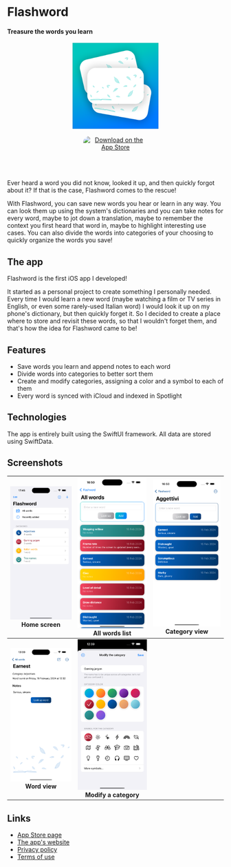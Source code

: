 # Flashword
#### Treasure the words you learn

<p align="center">
	<img src="images/App%20icon.png" alt="The app icon" width="200"/>
</p>

<p align="center">
	<a href="https://apps.apple.com/app/flashword-save-learnt-words/id6477286559?itsct=apps_box_badge&amp;itscg=30200" style="display: inline-block; overflow: hidden; border-radius: 13px; width: 150px; height: 83px;"><img src="https://tools.applemediaservices.com/api/badges/download-on-the-app-store/black/en-us?size=250x83&amp;releaseDate=1708041600" alt="Download on the App Store" style="border-radius: 13px; width: 150px; height: 83px;"></a>
</p>

Ever heard a word you did not know, looked it up, and then quickly forgot about it?
If that is the case, Flashword comes to the rescue!

With Flashword, you can save new words you hear or learn in any way. You can look them up using the system's dictionaries and you can take notes for every word, maybe to jot down a translation, maybe to remember the context you first heard that word in, maybe to highlight interesting use cases.
You can also divide the words into categories of your choosing to quickly organize the words you save!

## The app
Flashword is the first iOS app I developed!

It started as a personal project to create something I personally needed. Every time I would learn a new word (maybe watching a film or TV series in English, or even some rarely-used Italian word) I would look it up on my phone's dictionary, but then quickly forget it. So I decided to create a place where to store and revisit these words, so that I wouldn't forget them, and that's how the idea for Flashword came to be!

## Features
- Save words you learn and append notes to each word
- Divide words into categories to better sort them
- Create and modify categories, assigning a color and a symbol to each of them
- Every word is synced with iCloud and indexed in Spotlight

## Technologies
The app is entirely built using the SwiftUI framework. All data are stored using SwiftData.

## Screenshots
| ![Home screen](images/en/Home%20screen.png) Home screen | ![All words list](images/en/All%20words%20list.png) All words list | ![Category view](images/en/Category%20view.png) Category view |
| :-------------: | :-------------: | :-------------: |
| ![Word view](images/en/Word%20view.png) **Word view** | ![Modify a category](images/en/Modify%20category.png) **Modify a category** | |

## Links
- [App Store page](https://apps.apple.com/app/flashword-save-learnt-words/id6477286559)
- [The app's website](https://www.alessiomason.it/apps/flashword)
- [Privacy policy](https://www.alessiomason.it/apps/flashword/privacy-policy)
- [Terms of use](https://www.alessiomason.it/apps/flashword/terms-of-use)